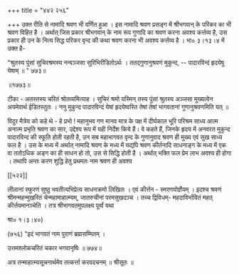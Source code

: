 +++
title = "४४२ २५६"

+++
उक्त रीति से नामादि श्रवण भी वर्णित हुआ । इस नामादि श्रवण प्रसङ्ग में श्रीभगवान् के परिकर का भी श्रवण विहित है । अर्थात् जिस प्रकार श्रीभगवान् के नाम रूप गुणादि का श्रवण करना अवश्य कर्त्तव्य है, उस प्रकार ही उन के नित्य सिद्ध परिकर वृन्द की कथा श्रवण करना भी अवश्य कर्त्तव्य है । भा० ३।१३।४ में उक्त है- 

"श्रुतस्य पुंसां सुचिरश्रमस्य नन्वञ्जसा सुरिभिरीडितोऽर्थः । ततद्गुणानुश्रवणं मुकुन्द, -- पादारविन्दं हृदयेषु येषाम् ॥ " ७७३॥ 

॥१७७३॥ 

टीका - अतस्तस्य चरितं श्रोतव्यमित्याह । सुचिरं श्रमो यस्मिन् तस्य पुंसां श्रुतस्य अञ्जसा मुख्यत्वेन अयमेवार्थ ईडितस्तुतः । ननु मुकुन्द पादारविन्दं येषां हृदयेष्वस्ति तेषां तेषां भागवतानां गुणानुश्रवणमिति यत् ॥ 

विदुर मैत्रेय को कहे थे - हे प्रभो ! महानुभव गण मानव मात्र के पक्ष में दीर्घकाल भूरि परिश्रम साध्य आत्म अनात्म प्रभृति श्रवण का सार, उद्देश्य रूप में यही निर्देश किये हैं। वे कहते हैं, जिनके हृदय में अनवरत मुकुन्द पादारविन्द की स्फूति होती रहती है, उन सब महाभागवत वृन्द के गुणानुवाद श्रवण ही मुख्य एवं सुख साध्य फल है । उस के मध्य में अर्थात् नामादि श्रवण के मध्य में यद्यपि श्रवण कीर्तनादि साधनाङ्ग के मध्य में एक वा ततोऽधिक अङ्ग का ही साधन हो तो, उस से सिद्धि होती है । अर्थात् भक्ति फल प्रेम लाभ अवश्य ही होगा । तथापि अन्तः करण शुद्धि हेतु प्रथमतः नाम श्रवण ही अवश्य 

[[५२२]] 

लीलानां स्फुरणं सुष्ठु भवतीत्यभिप्रेत्य साधनक्रमो लिखितः । एवं कीर्त्तन - स्मरणयोर्ज्ञेयम् । इदश्च श्रवणं श्रीमन्महन्मुखरितं चेन्महामाहात्म्यम्, जातरुचीनां परमसुखदञ्च । तच्च द्विविधम्- महदाविर्भावितं महत् कीर्त्तयमानञ्चेति । तत्र श्रीभागवतमुपलक्ष्य पूर्व्वं यथा 

श्रा० १।३।४०) 

(७५६) "इदं भागवतं नाम पुराणं ब्रह्मसम्मितम् । 

उत्तमश्लोकचरितं चकार भगवानृषिः ॥ ७७४॥ 

अत्र तन्माहात्म्यसूचनार्थमेव तत्कर्त्ता करवदचनम् ॥ श्रीसूतः ॥ 
